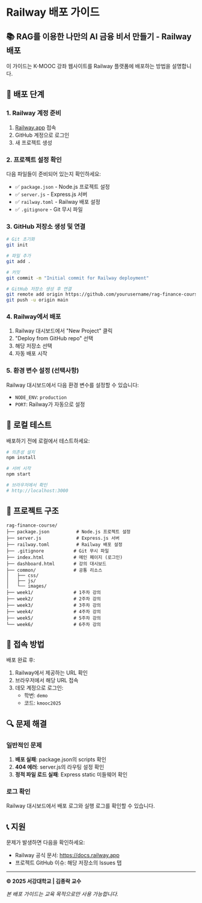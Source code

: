 # Railway 배포 가이드

## 📚 RAG를 이용한 나만의 AI 금융 비서 만들기 - Railway 배포

이 가이드는 K-MOOC 강좌 웹사이트를 Railway 플랫폼에 배포하는 방법을 설명합니다.

## 🚀 배포 단계

### 1. Railway 계정 준비
1. [Railway.app](https://railway.app) 접속
2. GitHub 계정으로 로그인
3. 새 프로젝트 생성

### 2. 프로젝트 설정 확인
다음 파일들이 준비되어 있는지 확인하세요:
- ✅ `package.json` - Node.js 프로젝트 설정
- ✅ `server.js` - Express.js 서버
- ✅ `railway.toml` - Railway 배포 설정
- ✅ `.gitignore` - Git 무시 파일

### 3. GitHub 저장소 생성 및 연결
```bash
# Git 초기화
git init

# 파일 추가
git add .

# 커밋
git commit -m "Initial commit for Railway deployment"

# GitHub 저장소 생성 후 연결
git remote add origin https://github.com/yourusername/rag-finance-course.git
git push -u origin main
```

### 4. Railway에서 배포
1. Railway 대시보드에서 "New Project" 클릭
2. "Deploy from GitHub repo" 선택
3. 해당 저장소 선택
4. 자동 배포 시작

### 5. 환경 변수 설정 (선택사항)
Railway 대시보드에서 다음 환경 변수를 설정할 수 있습니다:
- `NODE_ENV`: `production`
- `PORT`: Railway가 자동으로 설정

## 🔧 로컬 테스트

배포하기 전에 로컬에서 테스트하세요:

```bash
# 의존성 설치
npm install

# 서버 시작
npm start

# 브라우저에서 확인
# http://localhost:3000
```

## 📁 프로젝트 구조

```
rag-finance-course/
├── package.json          # Node.js 프로젝트 설정
├── server.js             # Express.js 서버
├── railway.toml          # Railway 배포 설정
├── .gitignore           # Git 무시 파일
├── index.html           # 메인 페이지 (로그인)
├── dashboard.html       # 강의 대시보드
├── common/              # 공통 리소스
│   ├── css/
│   ├── js/
│   └── images/
├── week1/               # 1주차 강의
├── week2/               # 2주차 강의
├── week3/               # 3주차 강의
├── week4/               # 4주차 강의
├── week5/               # 5주차 강의
└── week6/               # 6주차 강의
```

## 🎯 접속 방법

배포 완료 후:
1. Railway에서 제공하는 URL 확인
2. 브라우저에서 해당 URL 접속
3. 데모 계정으로 로그인:
   - 학번: `demo`
   - 코드: `kmooc2025`

## 🔍 문제 해결

### 일반적인 문제
1. **배포 실패**: package.json의 scripts 확인
2. **404 에러**: server.js의 라우팅 설정 확인
3. **정적 파일 로드 실패**: Express static 미들웨어 확인

### 로그 확인
Railway 대시보드에서 배포 로그와 실행 로그를 확인할 수 있습니다.

## 📞 지원

문제가 발생하면 다음을 확인하세요:
- Railway 공식 문서: https://docs.railway.app
- 프로젝트 GitHub 이슈: 해당 저장소의 Issues 탭

---

**© 2025 서강대학교 | 김종락 교수**

*본 배포 가이드는 교육 목적으로만 사용 가능합니다.*
